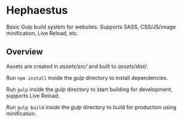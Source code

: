 # Hephaestus

Basic Gulp build system for websites. Supports SASS, CSS/JS/image minification, Live Reload, etc.

## Overview

Assets are created in _assets/src/_ and built to _assets/dist/_.

Run `npm install` inside the _gulp_ directory to install dependencies.

Run `gulp` inside the _gulp_ directory to start building for development, supports Live Reload.

Run `gulp build` inside the _gulp_ directory to build for production using minification.
